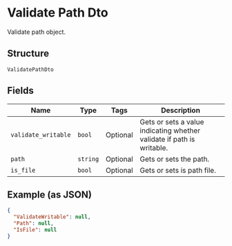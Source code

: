 
# Validate Path Dto

Validate path object.

## Structure

`ValidatePathDto`

## Fields

| Name | Type | Tags | Description |
|  --- | --- | --- | --- |
| `validate_writable` | `bool` | Optional | Gets or sets a value indicating whether validate if path is writable. |
| `path` | `string` | Optional | Gets or sets the path. |
| `is_file` | `bool` | Optional | Gets or sets is path file. |

## Example (as JSON)

```json
{
  "ValidateWritable": null,
  "Path": null,
  "IsFile": null
}
```

